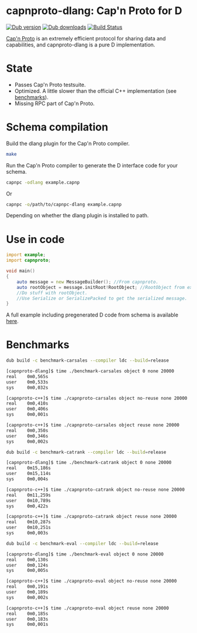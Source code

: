 # capnproto-dlang: Cap'n Proto for D

[![Dub version](https://img.shields.io/dub/v/capnproto-dlang.svg)](https://code.dlang.org/packages/capnproto-dlang)
[![Dub downloads](https://img.shields.io/dub/dt/capnproto-dlang.svg)](https://code.dlang.org/packages/capnproto-dlang)
[![Build Status](https://travis-ci.org/ThomasBrixLarsen/capnproto-dlang.svg?branch=master)](https://travis-ci.org/ThomasBrixLarsen/capnproto-dlang)

[Cap'n Proto](http://capnproto.org) is an extremely efficient protocol for sharing data
and capabilities, and capnproto-dlang is a pure D implementation.

# State

* Passes Cap'n Proto testsuite.
* Optimized. A little slower than the official C++ implementation (see [benchmarks](#benchmarks)).
* Missing RPC part of Cap'n Proto.

# Schema compilation
Build the dlang plugin for the Cap'n Proto compiler.

```bash
make
```

Run the Cap'n Proto compiler to generate the D interface code for your schema.

```bash
capnpc -odlang example.capnp
```

Or

```bash
capnpc -o/path/to/capnpc-dlang example.capnp
```

Depending on whether the dlang plugin is installed to path.

# Use in code

```D
import example;
import capnproto;

void main()
{
    auto message = new MessageBuilder(); //From capnproto.
    auto rootObject = message.initRoot!RootObject; //RootObject from example.
    //Do stuff with rootObject.
    //Use Serialize or SerializePacked to get the serialized message.
}
```

A full example including pregenerated D code from schema is available [here](https://github.com/ThomasBrixLarsen/capnproto-dlang/tree/master/source/samples).

# <a name="benchmarks"></a>Benchmarks

```bash
dub build -c benchmark-carsales --compiler ldc --build=release

[capnproto-dlang]$ time ./benchmark-carsales object 0 none 20000
real    0m0,565s
user    0m0,533s
sys     0m0,032s

[capnproto-c++]$ time ./capnproto-carsales object no-reuse none 20000
real    0m0,410s
user    0m0,406s
sys     0m0,001s

[capnproto-c++]$ time ./capnproto-carsales object reuse none 20000
real    0m0,350s
user    0m0,346s
sys     0m0,002s

dub build -c benchmark-catrank --compiler ldc --build=release

[capnproto-dlang]$ time ./benchmark-catrank object 0 none 20000
real    0m15,186s
user    0m15,114s
sys     0m0,004s

[capnproto-c++]$ time ./capnproto-catrank object no-reuse none 20000
real    0m11,259s
user    0m10,789s
sys     0m0,422s

[capnproto-c++]$ time ./capnproto-catrank object reuse none 20000
real    0m10,287s
user    0m10,251s
sys     0m0,003s

dub build -c benchmark-eval --compiler ldc --build=release

[capnproto-dlang]$ time ./benchmark-eval object 0 none 20000
real    0m0,130s
user    0m0,124s
sys     0m0,005s

[capnproto-c++]$ time ./capnproto-eval object no-reuse none 20000
real    0m0,191s
user    0m0,189s
sys     0m0,002s

[capnproto-c++]$ time ./capnproto-eval object reuse none 20000
real    0m0,185s
user    0m0,183s
sys     0m0,001s

```
